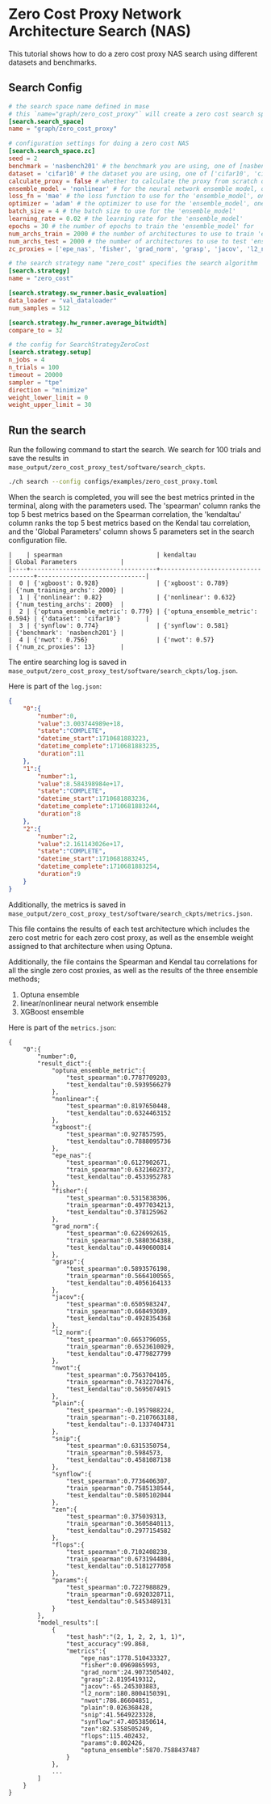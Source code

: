 # Zero Cost Proxy Network Architecture Search (NAS)

This tutorial shows how to do a zero cost proxy NAS search using different datasets and benchmarks.

## Search Config
```toml
# the search space name defined in mase
# this `name="graph/zero_cost_proxy"` will create a zero cost search space
[search.search_space]
name = "graph/zero_cost_proxy"

# configuration settings for doing a zero cost NAS
[search.search_space.zc]
seed = 2
benchmark = 'nasbench201' # the benchmark you are using, one of [nasbench201]
dataset = 'cifar10' # the dataset you are using, one of ['cifar10', 'cifar100', 'ImageNet16-120']
calculate_proxy = false # whether to calculate the proxy from scratch or look them up from an api
ensemble_model = 'nonlinear' # for the neural network ensemble model, one of ['linear', 'nonlinear']
loss_fn = 'mae' # the loss function to use for the 'ensemble_model', one of ['mse', 'mae', 'huber']
optimizer = 'adam' # the optimizer to use for the 'ensemble_model', one of ['adam', 'adamW', 'rmsProp']
batch_size = 4 # the batch size to use for the 'ensemble_model'
learning_rate = 0.02 # the learning rate for the 'ensemble_model'
epochs = 30 # the number of epochs to train the 'ensemble_model' for
num_archs_train = 2000 # the number of architectures to use to train 'ensemble_model'
num_archs_test = 2000 # the number of architectures to use to test 'ensemble_model'
zc_proxies = ['epe_nas', 'fisher', 'grad_norm', 'grasp', 'jacov', 'l2_norm', 'nwot', 'plain', 'snip', 'synflow', 'zen', 'flops', 'params'] # the zero cost proxies to evaluate

# the search strategy name "zero_cost" specifies the search algorithm
[search.strategy]
name = "zero_cost"

[search.strategy.sw_runner.basic_evaluation]
data_loader = "val_dataloader"
num_samples = 512

[search.strategy.hw_runner.average_bitwidth]
compare_to = 32

# the config for SearchStrategyZeroCost
[search.strategy.setup]
n_jobs = 4
n_trials = 100
timeout = 20000
sampler = "tpe"
direction = "minimize"
weight_lower_limit = 0
weight_upper_limit = 30
```

## Run the search
Run the following command to start the search. We search for 100 trials and save the results in `mase_output/zero_cost_proxy_test/software/search_ckpts`.

```bash
./ch search --config configs/examples/zero_cost_proxy.toml
```

When the search is completed, you will see the best metrics printed in the terminal, along with the parameters used. 
The 'spearman' column ranks the top 5 best metrics based on the Spearman correlation, the 'kendaltau' column ranks the top 5 best metrics based on the Kendal tau correlation, and the 'Global Parameters' column shows 5 parameters set in the search configuration file. 

```text
|    | spearman                          | kendaltau                         | Global Parameters            |
|----+-----------------------------------+-----------------------------------+------------------------------|
|  0 | {'xgboost': 0.928}                | {'xgboost': 0.789}                | {'num_training_archs': 2000} |
|  1 | {'nonlinear': 0.82}               | {'nonlinear': 0.632}              | {'num_testing_archs': 2000}  |
|  2 | {'optuna_ensemble_metric': 0.779} | {'optuna_ensemble_metric': 0.594} | {'dataset': 'cifar10'}       |
|  3 | {'synflow': 0.774}                | {'synflow': 0.581}                | {'benchmark': 'nasbench201'} |
|  4 | {'nwot': 0.756}                   | {'nwot': 0.57}                    | {'num_zc_proxies': 13}       |
```

The entire searching log is saved in `mase_output/zero_cost_proxy_test/software/search_ckpts/log.json`.

Here is part of the `log.json`:

```json
{
    "0":{
        "number":0,
        "value":3.003744989e+18,
        "state":"COMPLETE",
        "datetime_start":1710681883223,
        "datetime_complete":1710681883235,
        "duration":11
    },
    "1":{
        "number":1,
        "value":8.584398984e+17,
        "state":"COMPLETE",
        "datetime_start":1710681883236,
        "datetime_complete":1710681883244,
        "duration":8
    },
    "2":{
        "number":2,
        "value":2.161143026e+17,
        "state":"COMPLETE",
        "datetime_start":1710681883245,
        "datetime_complete":1710681883254,
        "duration":9
    }
}
```

Additionally, the metrics is saved in `mase_output/zero_cost_proxy_test/software/search_ckpts/metrics.json`.

This file contains the results of each test architecture which includes the zero cost metric for each zero cost proxy, as well as the ensemble weight assigned to that architecture when using Optuna. 

Additionally, the file contains the Spearman and Kendal tau correlations for all the single zero cost proxies, as well as the results of the three ensemble methods; 
1. Optuna ensemble
2. linear/nonlinear neural network ensemble
3. XGBoost ensemble

Here is part of the `metrics.json`:

```
{
    "0":{
        "number":0,
        "result_dict":{
            "optuna_ensemble_metric":{
                "test_spearman":0.7787709203,
                "test_kendaltau":0.5939566279
            },
            "nonlinear":{
                "test_spearman":0.8197650448,
                "test_kendaltau":0.6324463152
            },
            "xgboost":{
                "test_spearman":0.927857595,
                "test_kendaltau":0.7888095736
            },
            "epe_nas":{
                "test_spearman":0.6127902671,
                "train_spearman":0.6321602372,
                "test_kendaltau":0.4533952783
            },
            "fisher":{
                "test_spearman":0.5315838306,
                "train_spearman":0.4977034213,
                "test_kendaltau":0.378125962
            },
            "grad_norm":{
                "test_spearman":0.6226992615,
                "train_spearman":0.5880364388,
                "test_kendaltau":0.4490600814
            },
            "grasp":{
                "test_spearman":0.5893576198,
                "train_spearman":0.5664100565,
                "test_kendaltau":0.4056164133
            },
            "jacov":{
                "test_spearman":0.6505983247,
                "train_spearman":0.668493689,
                "test_kendaltau":0.4928354368
            },
            "l2_norm":{
                "test_spearman":0.6653796055,
                "train_spearman":0.6523610029,
                "test_kendaltau":0.4779827799
            },
            "nwot":{
                "test_spearman":0.7563704105,
                "train_spearman":0.7432270476,
                "test_kendaltau":0.5695074915
            },
            "plain":{
                "test_spearman":-0.1957988224,
                "train_spearman":-0.2107663188,
                "test_kendaltau":-0.1337404731
            },
            "snip":{
                "test_spearman":0.6315350754,
                "train_spearman":0.5984573,
                "test_kendaltau":0.4581087138
            },
            "synflow":{
                "test_spearman":0.7736406307,
                "train_spearman":0.7585138544,
                "test_kendaltau":0.5805102044
            },
            "zen":{
                "test_spearman":0.375039313,
                "train_spearman":0.3605840113,
                "test_kendaltau":0.2977154582
            },
            "flops":{
                "test_spearman":0.7102408238,
                "train_spearman":0.6731944804,
                "test_kendaltau":0.5181277058
            },
            "params":{
                "test_spearman":0.7227988829,
                "train_spearman":0.6920328711,
                "test_kendaltau":0.5453489131
            }
        },
        "model_results":[
            {
                "test_hash":"(2, 1, 2, 2, 1, 1)",
                "test_accuracy":99.868,
                "metrics":{
                    "epe_nas":1778.510433327,
                    "fisher":0.0969865993,
                    "grad_norm":24.9073505402,
                    "grasp":2.8195419312,
                    "jacov":-65.245303883,
                    "l2_norm":180.8004150391,
                    "nwot":786.86604851,
                    "plain":0.026368428,
                    "snip":41.5649223328,
                    "synflow":47.4053850614,
                    "zen":82.5358505249,
                    "flops":115.402432,
                    "params":0.802426,
                    "optuna_ensemble":5870.7588437487
                }
            },
            ...
        ]
    }
}
```
